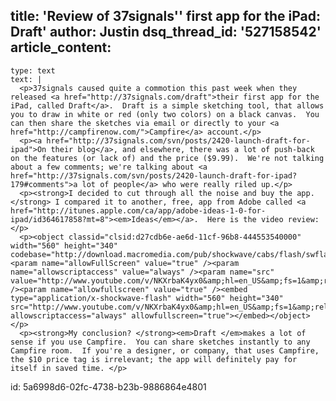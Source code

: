 title: 'Review of 37signals'' first app for the iPad: Draft'
author: Justin
dsq_thread_id: '527158542'
article_content:
  -
    type: text
    text: |
      <p>37signals caused quite a commotion this past week when they released <a href="http://37signals.com/draft">their first app for the iPad, called Draft</a>.  Draft is a simple sketching tool, that allows you to draw in white or red (only two colors) on a black canvas.  You can then share the sketches via email or directly to your <a href="http://campfirenow.com/">Campfire</a> account.</p>
      <p><a href="http://37signals.com/svn/posts/2420-launch-draft-for-ipad">On their blog</a>, and elsewhere, there was a lot of push-back on the features (or lack of) and the price ($9.99).  We're not talking about a few comments; we're talking about <a href="http://37signals.com/svn/posts/2420-launch-draft-for-ipad?179#comments">a lot of people</a> who were really riled up.</p>
      <p><strong>I decided to cut through all the noise and buy the app.</strong> I compared it to another, free, app from Adobe called <a href="http://itunes.apple.com/ca/app/adobe-ideas-1-0-for-ipad/id364617858?mt=8"><em>Ideas</em></a>.  Here is the video review:</p>
      <p><object classid="clsid:d27cdb6e-ae6d-11cf-96b8-444553540000" width="560" height="340" codebase="http://download.macromedia.com/pub/shockwave/cabs/flash/swflash.cab#version=6,0,40,0"><param name="allowFullScreen" value="true" /><param name="allowscriptaccess" value="always" /><param name="src" value="http://www.youtube.com/v/NKXrbaK4yx0&amp;hl=en_US&amp;fs=1&amp;rel=0" /><param name="allowfullscreen" value="true" /><embed type="application/x-shockwave-flash" width="560" height="340" src="http://www.youtube.com/v/NKXrbaK4yx0&amp;hl=en_US&amp;fs=1&amp;rel=0" allowscriptaccess="always" allowfullscreen="true"></embed></object></p>
      <p><strong>My conclusion? </strong><em>Draft </em>makes a lot of sense if you use Campfire.  You can share sketches instantly to any Campfire room.  If you're a designer, or company, that uses Campfire, the $10 price tag is irrelevant; the app will definitely pay for itself in saved time. </p>
      
id: 5a6998d6-02fc-4738-b23b-9886864e4801
